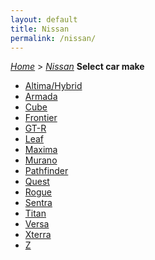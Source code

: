 ```yaml
---
layout: default
title: Nissan
permalink: /nissan/
---
```

[*Home*](/) > [*Nissan*](/nissan/)
**Select car make**
- [Altima/Hybrid](/nissan/altima-hybrid/)
- [Armada](/nissan/armada/)
- [Cube](/nissan/cube/)
- [Frontier](/nissan/frontier/)
- [GT-R](/nissan/gt-r/)
- [Leaf](/nissan/leaf/)
- [Maxima](/nissan/maxima/)
- [Murano](/nissan/murano/)
- [Pathfinder](/nissan/pathfinder/)
- [Quest](/nissan/quest/)
- [Rogue](/nissan/rogue/)
- [Sentra](/nissan/sentra/)
- [Titan](/nissan/titan/)
- [Versa](/nissan/versa/)
- [Xterra](/nissan/xterra/)
- [Z](/nissan/z/)